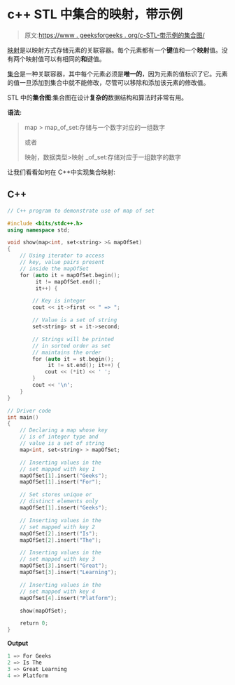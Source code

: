 # c++ STL 中集合的映射，带示例

> 原文:[https://www . geeksforgeeks . org/c-STL-带示例的集合图/](https://www.geeksforgeeks.org/map-of-sets-in-c-stl-with-examples/)

[映射](https://www.geeksforgeeks.org/map-associative-containers-the-c-standard-template-library-stl/)是以映射方式存储元素的关联容器。每个元素都有一个**键**值和一个**映射**值。没有两个映射值可以有相同的**和**键值。

[集合](https://www.geeksforgeeks.org/set-in-cpp-stl/)是一种关联容器，其中每个元素必须是**唯一的**，因为元素的值标识了它。元素的值一旦添加到集合中就不能修改，尽管可以移除和添加该元素的修改值。

STL 中的**集合图**:集合图在设计**复杂的**数据结构和算法时非常有用。

**语法:**

> map <datatype set="">> map_of_set:存储与一个数字对应的一组数字</datatype>
> 
> 或者
> 
> 映射<set>，数据类型>映射 _of_set:存储对应于一组数字的数字</set>

让我们看看如何在 C++中实现集合映射:

## C++

```cpp
// C++ program to demonstrate use of map of set

#include <bits/stdc++.h>
using namespace std;

void show(map<int, set<string> >& mapOfSet)
{
    // Using iterator to access
    // key, value pairs present
    // inside the mapOfSet
    for (auto it = mapOfSet.begin();
         it != mapOfSet.end();
         it++) {

        // Key is integer
        cout << it->first << " => ";

        // Value is a set of string
        set<string> st = it->second;

        // Strings will be printed
        // in sorted order as set
        // maintains the order
        for (auto it = st.begin();
             it != st.end(); it++) {
            cout << (*it) << ' ';
        }
        cout << '\n';
    }
}

// Driver code
int main()
{
    // Declaring a map whose key
    // is of integer type and
    // value is a set of string
    map<int, set<string> > mapOfSet;

    // Inserting values in the
    // set mapped with key 1
    mapOfSet[1].insert("Geeks");
    mapOfSet[1].insert("For");

    // Set stores unique or
    // distinct elements only
    mapOfSet[1].insert("Geeks");

    // Inserting values in the
    // set mapped with key 2
    mapOfSet[2].insert("Is");
    mapOfSet[2].insert("The");

    // Inserting values in the
    // set mapped with key 3
    mapOfSet[3].insert("Great");
    mapOfSet[3].insert("Learning");

    // Inserting values in the
    // set mapped with key 4
    mapOfSet[4].insert("Platform");

    show(mapOfSet);

    return 0;
}
```

**Output**

```cpp
1 => For Geeks 
2 => Is The 
3 => Great Learning 
4 => Platform 

```